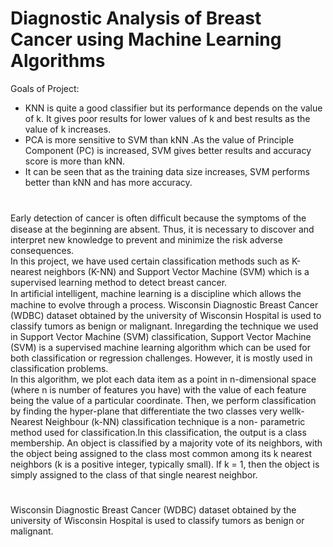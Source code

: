# Diagnostic Analysis of Breast Cancer using Machine Learning Algorithms  
       
Goals of Project:                                               
                                
* KNN is quite a good classifier but its performance depends on the value of k. It gives poor results for lower values of k and best results as the value of k increases.
* PCA is more sensitive to SVM than kNN .As the value of Principle Component (PC) is increased, SVM gives better results and accuracy score is more than kNN.
* It can be seen that as the training data size increases, SVM performs better than kNN and has more accuracy.                         
#         
Early detection of cancer is often difﬁcult because the symptoms of the disease at the beginning are absent. Thus, it is necessary to discover and interpret new knowledge to prevent and minimize the risk adverse consequences.                        
In this project, we have used certain classification methods such as K-nearest neighbors (K-NN) and Support Vector Machine (SVM) which is a supervised learning method to detect breast cancer.       
In artiﬁcial intelligent, machine learning is a discipline which allows the machine to evolve through a process. Wisconsin Diagnostic Breast Cancer (WDBC) dataset obtained by the university of Wisconsin Hospital is used to classify tumors as benign or malignant. Inregarding the technique we used in Support Vector Machine (SVM) classification, Support Vector Machine (SVM) is a supervised machine learning algorithm which can be used for both classification or regression challenges. However, it is mostly used in classification problems.       
In this algorithm, we plot each data item as a point in n-dimensional space (where n is number of features you have) with the value of each feature being the value of a particular coordinate. Then, we perform classification by finding the hyper-plane that differentiate the two classes very wellk- Nearest Neighbour (k-NN) classification technique is a non- parametric method used for classification.In this classification, the output is a class membership.
An object is classified by a majority vote of its neighbors, with the object being assigned to the class most common among its k nearest neighbors (k is a positive integer, typically small). If k = 1, then the object is simply assigned to the class of that single nearest neighbor.        

#     

Wisconsin Diagnostic Breast Cancer (WDBC) dataset obtained by the university of Wisconsin Hospital is used to classify tumors as benign or malignant.

